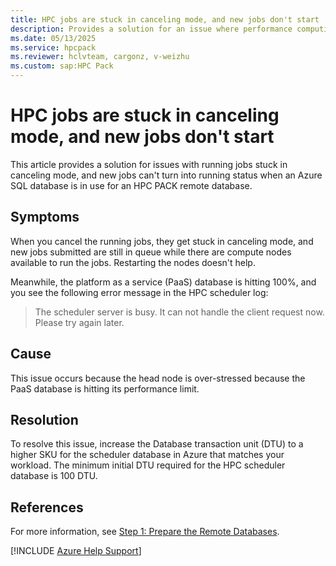 ```yaml
---
title: HPC jobs are stuck in canceling mode, and new jobs don't start
description: Provides a solution for an issue where performance computing (HPC) jobs are stuck in canceling mode.
ms.date: 05/13/2025
ms.service: hpcpack
ms.reviewer: hclvteam, cargonz, v-weizhu
ms.custom: sap:HPC Pack
---
```

# HPC jobs are stuck in canceling mode, and new jobs don't start

This article provides a solution for issues with running jobs stuck in canceling mode, and new jobs can't turn into running status when an Azure SQL database is in use for an HPC PACK remote database.

## Symptoms

When you cancel the running jobs, they get stuck in canceling mode, and new jobs submitted are still in queue while there are compute nodes available to run the jobs. Restarting the nodes doesn't help.

Meanwhile, the platform as a service (PaaS) database is hitting 100%, and you see the following error message in the HPC scheduler log:

> The scheduler server is busy. It can not handle the client request now. Please try again later.

## Cause

This issue occurs because the head node is over-stressed because the PaaS database is hitting its performance limit.

## Resolution

To resolve this issue, increase the Database transaction unit (DTU) to a higher SKU for the scheduler database in Azure that matches your workload. The minimum initial DTU required for the HPC scheduler database is 100 DTU.

## References

For more information, see [Step 1: Prepare the Remote Databases](/powershell/high-performance-computing/step-1-prepare-the-remote-database-servers).

[!INCLUDE [Azure Help Support](../../../includes/azure-help-support.md)]
